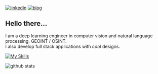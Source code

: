 [![linkedin](https://img.shields.io/badge/arthurdujardin-blue?style=for-the-badge&logo=linkedin&logoColor=white&link=https://www.linkedin.com/in/arthurdujardin//)](https://www.linkedin.com/in/arthur-dujardin-2a0659153/) 
[![blog](https://img.shields.io/badge/Personal_Blog-46a2f1.svg?style=for-the-badge&logo=Google-Chrome&logoColor=white)](https://arthurdujardin.com)

## Hello there... <img src="https://raw.githubusercontent.com/hjnilsson/country-flags/master/png250px/no.png" height=15px /> <img src="https://raw.githubusercontent.com/hjnilsson/country-flags/master/png250px/fr.png" height=15px />

I am a deep learning engineer in computer vision and natural language processing. GEOINT / OSINT.  
I also develop full stack applications with *cool* designs.

[![My Skills](https://skillicons.dev/icons?i=python,pytorch,tensorflow,fastapi,flask,react,ts,js,html,css,tailwind,mui,postgres,redis,mongodb,docker,kubernetes)](https://skillicons.dev)

![github stats](https://github-readme-stats.vercel.app/api?username=arthurdjn&show_icons=true)

